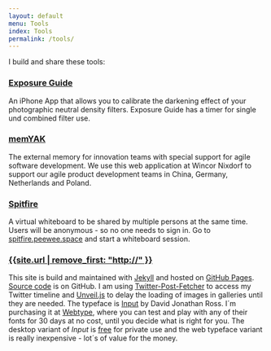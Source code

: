 ```yaml
---
layout: default
menu: Tools
index: Tools
permalink: /tools/
---
```

I build and share these tools:

### [Exposure Guide]({{site.url}}/xg/)
An iPhone App that allows you to calibrate the darkening effect of your photographic neutral density filters. Exposure Guide has a timer for single und combined filter use.

### [memYAK]({{site.url}}/memyak/)
The external memory for innovation teams with special support for agile software development. We use this web application at Wincor Nixdorf to support our agile product development teams in China, Germany, Netherlands and Poland.

### [Spitfire]({{site.url}}/spitfire/)
A virtual whiteboard to be shared by multiple persons at the same time. Users will be anonymous - so no one needs to sign in. Go to [spitfire.peewee.space](http://spitfire.peewee.space) and start a whiteboard session. 

### [{{site.url | remove_first: "http://" }}]({{site.url}})
This site is build and maintained with [Jekyll](http://jekyllrb.com) and hosted on [GitHub Pages](http://pages.github.com). [Source code](https://github.com/ulfschneider/ulfschneider.github.io) is on GitHub. I am using [Twitter-Post-Fetcher](https://github.com/jasonmayes/Twitter-Post-Fetcher) to access my Twitter timeline and [Unveil.js](http://luis-almeida.github.io/unveil/) to delay the loading of images in galleries until they are needed. The typeface is [Input](http://djr.com) by David Jonathan Ross. I´m purchasing it at [Webtype](http://webtype.com), where you can test and play with any of their fonts for 30 days at no cost, until you decide what is right for you. The desktop variant of *Input* is [free](http://input.fontbureau.com) for private use and the web typeface variant is really inexpensive - lot´s of value for the money.
